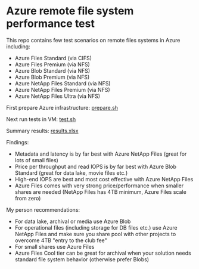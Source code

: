 # Azure remote file system performance test
This repo contains few test scenarios on remote files systems in Azure including:
- Azure Files Standard (via CIFS)
- Azure Files Premium (via NFS)
- Azure Blob Standard (via NFS)
- Azure Blob Premium (via NFS)
- Azure NetApp Files Standard (via NFS)
- Azure NetApp Files Premium (via NFS)
- Azure NetApp Files Ultra (via NFS)

First prepare Azure infrastructure:
[prepare.sh](prepare.sh)

Next run tests in VM:
[test.sh](test.sh)

Summary results:
[results.xlsx](results.xlsx)

Findings:
- Metadata and latency is by far best with Azure NetApp Files (great for lots of small files)
- Price per throughput and read IOPS is by far best with Azure Blob Standard (great for data lake, movie files etc.)
- High-end IOPS are best and most cost effective with Azure NetApp Files
- Azure Files comes with very strong price/performance when smaller shares are needed (NetApp Files has 4TB minimum, Azure Files scale from zero)

My person recommendations:
- For data lake, archival or media use Azure Blob
- For operational files (including storage for DB files etc.) use Azure NetApp Files and make sure you share pool with other projects to overcome 4TB "entry to the club fee"
- For small shares use Azure Files
- Azure Files Cool tier can be great for archival when your solution needs standard file system behavior (otherwise prefer Blobs)